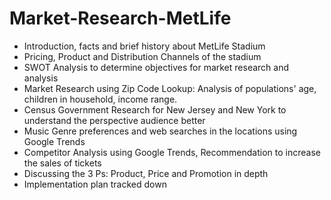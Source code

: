 # Market-Research-MetLife

- Introduction, facts and brief history about MetLife Stadium
- Pricing, Product and Distribution Channels of the stadium
- SWOT Analysis to determine objectives for market research and analysis
- Market Research using Zip Code Lookup: Analysis of populations' age, children in household, income range. 
- Census Government Research for New Jersey and New York to understand the perspective audience better
- Music Genre preferences and web searches in the locations using Google Trends
- Competitor Analysis using Google Trends, Recommendation to increase the sales of tickets
- Discussing the 3 Ps: Product, Price and Promotion in depth
- Implementation plan tracked down 
